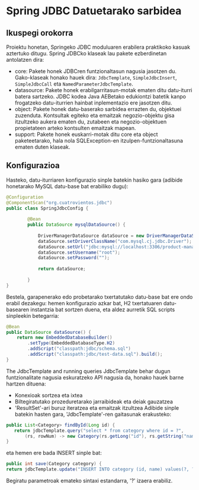 
# Spring JDBC Datuetarako sarbidea

## Ikuspegi orokorra
Proiektu honetan, Springeko JDBC moduluaren erabilera praktikoko kasuak aztertuko ditugu. Spring JDBCko klaseak lau pakete ezberdinetan antolatzen dira:

 - core: Pakete honek JDBCren funtzionaltasun nagusia jasotzen du. Gako-klaseak honako hauek dira: `JdbcTemplate`, `SimpleJdbcInsert`, `SimpleJdbcCall` eta `NamedParameterJdbcTemplate`.
 - datasource: Pakete honek erabilgarritasun-motak ematen ditu datu-iturri batera sartzeko. JDBC kodea Java AEBetako edukiontzi batetik kanpo frogatzeko datu-iturrien hainbat inplementazio ere jasotzen ditu.
 - object: Pakete honek datu-baserako sarbidea errazten du, objektuei zuzenduta. Kontsultak egiteko eta emaitzak negozio-objektu gisa itzultzeko aukera ematen du, zutabeen eta negozio-objektuen propietateen arteko kontsulten emaitzak mapean.
 - support: Pakete honek euskarri-motak ditu core eta object paketeetarako, hala nola SQLException-en itzulpen-funtzionaltasuna ematen duten klaseak.

## Konfigurazioa
Hasteko, datu-iturriaren konfigurazio sinple batekin hasiko gara (adibide honetarako MySQL datu-base bat erabiliko dugu):

```java
@Configuration
@ComponentScan("org.cuatrovientos.jdbc")
public class SpringJdbcConfig {
    
        @Bean
        public DataSource mysqlDataSource() {
            
            DriverManagerDataSource dataSource = new DriverManagerDataSource();
            dataSource.setDriverClassName("com.mysql.cj.jdbc.Driver");
            dataSource.setUrl("jdbc:mysql://localhost:3306/product-manager");
            dataSource.setUsername("root");
            dataSource.setPassword("");
            
            return dataSource;      
            
        }
}
```

Bestela, garapenerako edo probetarako txertatutako datu-base bat ere ondo erabil dezakegu: hemen konfigurazio azkar bat, H2 txertatuaren datu-basearen instantzia bat sortzen duena, eta aldez aurretik SQL scripts sinpleekin betegarria:

```java
@Bean
public DataSource dataSource() {
    return new EmbeddedDatabaseBuilder()
        .setType(EmbeddedDatabaseType.H2)
        .addScript("classpath:jdbc/schema.sql")
        .addScript("classpath:jdbc/test-data.sql").build();
}
```

The JdbcTemplate and running queries
JdbcTemplate behar dugun funtzionalitate nagusia eskuratzeko API nagusia da, honako hauek barne hartzen dituena:
-	Konexioak sortzea eta ixtea
-	Biltegiratutako prozeduretarako jarraibideak eta deiak gauzatzea
-	'ResultSet'-ari buruz iteratzea eta emaitzak itzultzea
Adibide sinple batekin hasten gara, 'JdbcTemplate'-ren gaitasunak erakusteko:


```java
public List<Category> findById(Long id) {
   return jdbcTemplate.query("select * from category where id = ?",
       (rs, rowNum) -> new Category(rs.getLong("id"), rs.getString("name")), id);
}
```

eta hemen ere bada INSERT sinple bat:

```java
public int save(Category category) {
return jdbcTemplate.update("INSERT INTO category (id, name) values(?, ?)",  category.getId(), category.getName());


```

Begiratu parametroak emateko sintaxi estandarra, '?' izaera erabiliz.


